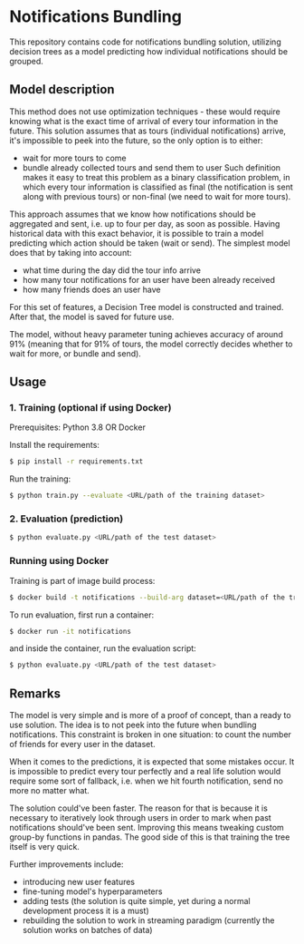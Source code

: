 # Notifications Bundling

This repository contains code for notifications bundling solution, utilizing decision trees as a model predicting how individual notifications should be grouped. 

## Model description

This method does not use optimization techniques - these would require knowing what is the exact time of arrival of every tour information in the future. This solution assumes that as tours (individual notifications) arrive, it's impossible to peek into the future, so the only option is to either:
- wait for more tours to come
- bundle already collected tours and send them to user
Such definition makes it easy to treat this problem as a binary classification problem, in which every tour information is classified as final (the notification is sent along with previous tours) or non-final (we need to wait for more tours).

This approach assumes that we know how notifications should be aggregated and sent, i.e. up to four per day, as soon as possible. Having historical data with this exact behavior, it is possible to train a model predicting which action should be taken (wait or send). The simplest model does that by taking into account:
- what time during the day did the tour info arrive
- how many tour notifications for an user have been already received
- how many friends does an user have

For this set of features, a Decision Tree model is constructed and trained. After that, the model is saved for future use.

The model, without heavy parameter tuning achieves accuracy of around 91% (meaning that for 91% of tours, the model correctly decides whether to wait for more, or bundle and send).

## Usage

### 1. Training (optional if using Docker)

Prerequisites: Python 3.8 OR Docker

Install the requirements:

```bash
$ pip install -r requirements.txt
```

Run the training:

```bash
$ python train.py --evaluate <URL/path of the training dataset>
```

### 2. Evaluation (prediction)

```bash
$ python evaluate.py <URL/path of the test dataset>
```

### Running using Docker

Training is part of image build process:

```bash
$ docker build -t notifications --build-arg dataset=<URL/path of the training dataset>
```

To run evaluation, first run a container:

```bash
$ docker run -it notifications
```

and inside the container, run the evaluation script:

```bash
$ python evaluate.py <URL/path of the test dataset>
```

## Remarks

The model is very simple and is more of a proof of concept, than a ready to use solution. The idea is to not peek into the future when bundling notifications. This constraint is broken in one situation: to count the number of friends for every user in the dataset.

When it comes to the predictions, it is expected that some mistakes occur. It is impossible to predict every tour perfectly and a real life solution would require some sort of fallback, i.e. when we hit fourth notification, send no more no matter what.

The solution could've been faster. The reason for that is because it is necessary to iteratively look through users in order to mark when past notifications should've been sent. Improving this means tweaking custom group-by functions in pandas. The good side of this is that training the tree itself is very quick.

Further improvements include:
- introducing new user features
- fine-tuning model's hyperparameters
- adding tests (the solution is quite simple, yet during a normal development process it is a must)
- rebuilding the solution to work in streaming paradigm (currently the solution works on batches of data)
